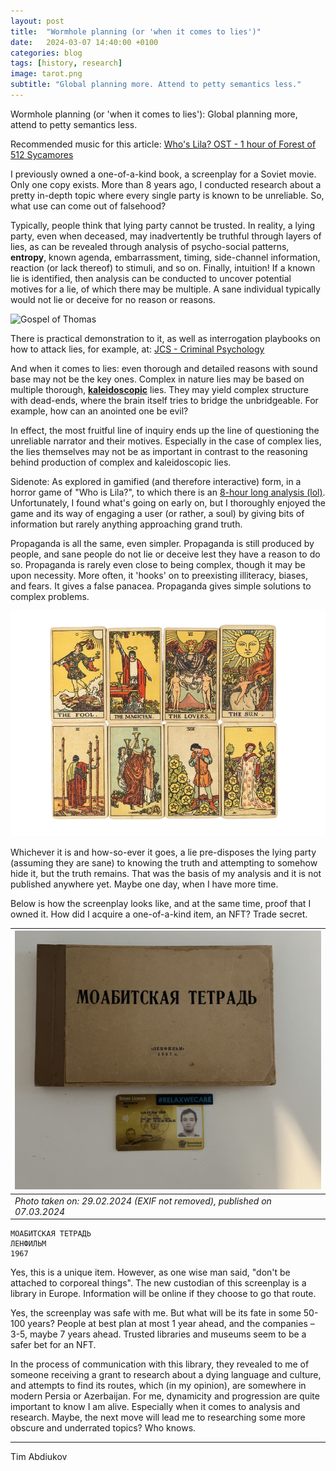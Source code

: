 ```yaml
--- 
layout: post 
title:  "Wormhole planning (or 'when it comes to lies')" 
date:   2024-03-07 14:40:00 +0100 
categories: blog 
tags: [history, research] 
image: tarot.png 
subtitle: "Global planning more. Attend to petty semantics less." 
--- 
```

  
Wormhole planning (or 'when it comes to lies'): Global planning more, attend to petty semantics less. 
  
Recommended music for this article: [Who's Lila? OST - 1 hour of Forest of 512 Sycamores](https://www.youtube.com/watch?v=Hd3BlOq-dss) 
  
I previously owned a one-of-a-kind book, a screenplay for a Soviet movie. Only one copy exists. More than 8 years ago, I conducted research about a pretty in-depth topic where every single party is known to be unreliable. So, what use can come out of falsehood? 
  
Typically, people think that lying party cannot be trusted. In reality, a lying party, even when deceased, may inadvertently be truthful through layers of lies, as can be revealed through analysis of psycho-social patterns, **entropy**, known agenda, embarrassment, timing, side-channel information, reaction (or lack thereof) to stimuli, and so on. Finally, intuition! If a known lie is identified, then analysis can be conducted to uncover potential motives for a lie, of which there may be multiple. A sane individual typically would not lie or deceive for no reason or reasons.  
  
![Gospel of Thomas](https://upload.wikimedia.org/wikipedia/commons/thumb/4/42/El_Evangelio_de_Tom%C3%A1s-Gospel_of_Thomas-_Codex_II_Manuscritos_de_Nag_Hammadi-The_Nag_Hammadi_manuscripts.png/480px-El_Evangelio_de_Tom%C3%A1s-Gospel_of_Thomas-_Codex_II_Manuscritos_de_Nag_Hammadi-The_Nag_Hammadi_manuscripts.png) 
  
There is practical demonstration to it, as well as interrogation playbooks on how to attack lies, for example, at: [JCS - Criminal Psychology](https://www.youtube.com/@JCS) 
  
And when it comes to lies: even thorough and detailed reasons with sound base may not be the key ones. Complex in nature lies may be based on multiple thorough, **<ins>kaleidoscopic</ins>** lies. They may yield complex structure with dead-ends, where the brain itself tries to bridge the unbridgeable. For example, how can an anointed one be evil?  
  
In effect, the most fruitful line of inquiry ends up the line of questioning the unreliable narrator and their motives. Especially in the case of complex lies, the lies themselves may not be as important in contrast to the reasoning behind production of complex and kaleidoscopic lies. 
  
Sidenote: As explored in gamified (and therefore interactive) form, in a horror game of "Who is Lila?", to which there is an [8-hour long analysis (lol)](https://www.youtube.com/watch?v=TiH2SjjowKw). Unfortunately, I found what's going on early on, but I thoroughly enjoyed the game and its way of engaging a user (or rather, a soul) by giving bits of information but rarely anything approaching grand truth. 
  
Propaganda is all the same, even simpler. Propaganda is still produced by people, and sane people do not lie or deceive lest they have a reason to do so. Propaganda is rarely even close to being complex, though it may be upon necessity. More often, it 'hooks' on to preexisting illiteracy, biases, and fears. It gives a false panacea. Propaganda gives simple solutions to complex problems. 
  
![tarot](tarot.png) 
  
Whichever it is and how-so-ever it goes, a lie pre-disposes the lying party (assuming they are sane) to knowing the truth and attempting to somehow hide it, but the truth remains. That was the basis of my analysis and it is not published anywhere yet. Maybe one day, when I have more time. 
  
Below is how the screenplay looks like, and at the same time, proof that I owned it. How did I acquire a one-of-a-kind item, an NFT? Trade secret. 
  
![IMG_0488.jpg](IMG_0488.jpg) |  
---- |  
*Photo taken on: 29.02.2024 (EXIF not removed), published on 07.03.2024* | 
  
``` 
МОАБИТСКАЯ ТЕТРАДЬ 
ЛЕНФИЛЬМ 
1967 
``` 
  
Yes, this is a unique item. However, as one wise man said, "don't be attached to corporeal things". The new custodian of this screenplay is a library in Europe. Information will be online if they choose to go that route. 
  
Yes, the screenplay was safe with me. But what will be its fate in some 50-100 years? People at best plan at most 1 year ahead, and the companies – 3-5, maybe 7 years ahead. Trusted libraries and museums seem to be a safer bet for an NFT. 
  
In the process of communication with this library, they revealed to me of someone receiving a grant to research about a dying language and culture, and attempts to find its routes, which (in my opinion), are somewhere in modern Persia or Azerbaijan. For me, dynamicity and progression are quite important to know I am alive. Especially when it comes to analysis and research. Maybe, the next move will lead me to researching some more obscure and underrated topics? Who knows.  
  
---------------------- 
Tim Abdiukov 
 